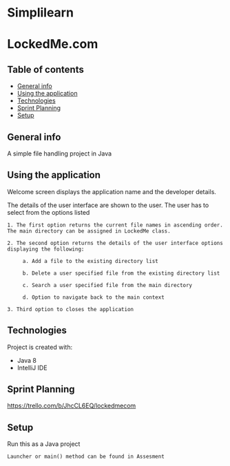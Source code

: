 # Simplilearn
# LockedMe.com

## Table of contents
* [General info](#general-info)
* [Using the application](#using-the-application)
* [Technologies](#technologies)
* [Sprint Planning](#sprint-planning)
* [Setup](#setup)

## General info
A simple file handling project in Java

## Using the application
Welcome screen displays the application name and the developer details.

The details of the user interface are shown to the user. The user has to select from the options listed 

 
    1. The first option returns the current file names in ascending order. The main directory can be assigned in LockedMe class.
    
    2. The second option returns the details of the user interface options displaying the following:

         a. Add a file to the existing directory list

         b. Delete a user specified file from the existing directory list

         c. Search a user specified file from the main directory

         d. Option to navigate back to the main context

    3. Third option to closes the application
	
## Technologies
Project is created with:
* Java 8
* IntelliJ IDE

## Sprint Planning
https://trello.com/b/JhcCL6EQ/lockedmecom

	
## Setup
Run this as a Java project

```
Launcher or main() method can be found in Assesment
```
